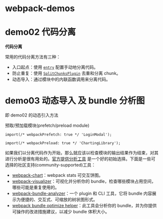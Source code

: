 # webpack-demos

# demo02 代码分离

**代码分离**

常用的代码分离方法有三种：

-  入口起点：使用 [`entry`](https://webpack.docschina.org/configuration/entry-context) 配置手动地分离代码。
-  防止重复：使用 [`SplitChunksPlugin`](https://webpack.docschina.org/plugins/split-chunks-plugin/) 去重和分离 chunk。
-  动态导入：通过模块中的内联函数调用来分离代码。

# demo03 动态导入 及 bundle 分析图

即 demo02 的动态引入方法

预取/预加载模块(prefetch/preload module)

`import(/* webpackPrefetch: true */ 'LoginModal');`

`import(/* webpackPreload: true */ 'ChartingLibrary');`

如果我们以分离代码作为开始，那么就应该以检查模块的输出结果作为结束，对其进行分析是很有用处的。[官方提供分析工具](https://github.com/webpack/analyse) 是一个好的初始选择。下面是一些可选择的社区支持(community-supported)工具：

-  [webpack-chart](https://alexkuz.github.io/webpack-chart/)：webpack stats 可交互饼图。
-  [webpack-visualizer](https://chrisbateman.github.io/webpack-visualizer/)：可视化并分析你的 bundle，检查哪些模块占用空间，哪些可能是重复使用的。
-  [webpack-bundle-analyzer](https://github.com/webpack-contrib/webpack-bundle-analyzer)：一个 plugin 和 CLI 工具，它将 bundle 内容展示为便捷的、交互式、可缩放的树状图形式。
-  [webpack bundle optimize helper](https://webpack.jakoblind.no/optimize)：此工具会分析你的 bundle，并为你提供可操作的改进措施建议，以减少 bundle 体积大小。

